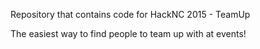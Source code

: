 Repository that contains code for HackNC 2015 - TeamUp

The easiest way to find people to team up with at events!
